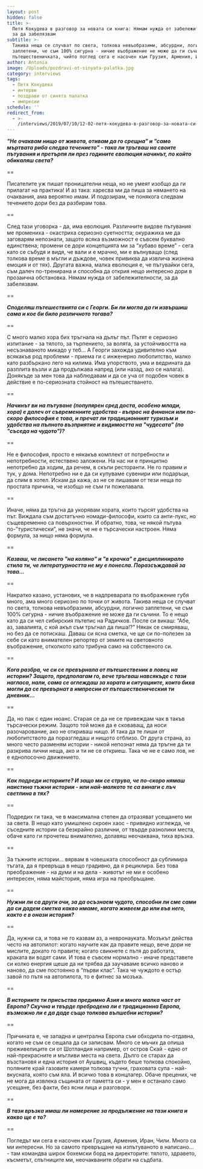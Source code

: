 ```yaml
---
layout: post
hidden: false
title: >-
  Петя Кокудева в разговор за новата си книга: Нямам нужда от забележителности,
  за да забелязвам
subtitle: >-
  Такива неща се случват по света, толкова невъобразими, абсурдни, логично
  заплетени, че съм 100% сигурна - ничие въображение не може да ги съчини, казва
  пътешественичката, чийто поглед сега е насочен към Грузия, Армения, Иран, Чили
author: Antonia
image: /Uploads/pozdravi-ot-sinyata-palatka.jpg
category: interviews
tags:
  - Петя Кокудева
  - интервю
  - поздрави от синята палатка
  - импресии
schedule: ''
redirect_from:
  - >-
    /interviews/2019/07/10/12-02-петя-кокудева-в-разговор-за-новата-си-книга-нямам-нужда-от-забележителности-за-да-забелязвам
---
```

_**"Не очаквам нищо от живота, отивам да го срещна" и "само мъртвата риба следва течението" - така ли тръгваш на своите пътувания и претърпя ли през годините еволюция начинът, по който обикаляш света?**_

\==

Писателите уж пишат проницателни неща, но не умеят изобщо да ги прилагат на практика! И аз така: харесва ми да пиша за нямането на очаквания, ама вероятно имам. И подозирам, че понякога следвам течението дори без да разбирам това. 

\==

След тази уговорка - да, има еволюция. Различните видове пътувания ме промениха - окастриха сериозно суетността; окуражиха ме да заговарям непознати, защото всяка възможност е съвсем буквално единствена; промени се дори концепцията ми за “хубаво време” - сега като се събудя и видя, че вали и е мрачно, ми е вълнуващо (след толкова време в мъгли и дъждове, човек привиква да извлича жизнена емоция и от тях). Другата важна, малка еволюция е, че пътувайки сега, съм далеч по-тренирана и способна да открия нещо интересно дори в прозаична обстановка. Нямам нужда от забележителности, за да забелязвам.     

\==

_**Споделяш пътешествията си с Георги. Би ли могла да ги извършиш сама и кое би било различното тогава?**_

\==

С много малко хора бих тръгнала на дълъг път. Пътят е сериозно изпитание - за тялото, за търпението, за волята, за устойчивостта на несъзнаваното микадо у теб... А Георги захожда удивително към всякакъв род проблеми - приема ги с инженерно любопитство, малко като разбъркано лего на килима. Има упорството, ума и ведрината да разплита възли и да продължава напред (или назад, ако се налага). Донякъде за мен това да наблюдавам и да се уча от подобен човек в действие е по-сериозната стойност на пътешестването. 

\==

_**Начинът ви на пътуване (популярен сред доста, особено млади, хора) е далеч от съвременните удобства - въпрос на финанси или по-скоро философия е това, и пречат ли традиционният туризъм и удобства на пълното възприятие и видимостта на "чудесата" (по "съседа на чудото")?**_

\==

Не е философия, просто е някакъв комплект от потребности и непотребности, естествено заложени. На нас ни е принципно непотребно да ходим, да речем, в скъпи ресторанти. Не го правим и тук, у дома. Непотребно ни е да си купуваме сувенири или подаръци, да спим в хотел. Искам да кажа, аз не се лишавам от тези неща по простата причина, че изобщо не съм ги пожелавала. 

\==

Иначе, няма да тръгна да укорявам хората, които търсят удобства на път. Виждала съм достатъчно номади-философи, които са анти-лукс, но същевременно са повърхностни. И обратно, това, че някой пътува по-”туристически”, не значи, че не е търсачески настроен. Няма формула, за нищо няма формула. 

\==

_**Казваш, че писането "на коляно" и "в крачка" е дисциплинирало стила ти, че литературността не му е понесла. Поразсъждавай за това…**_

\==

Накратко казано, установих, че в надпреварата по въображение губя много, ама много сериозно по точки от живота. Такива неща се случват по света, толкова невъобразими, абсурдни, логично заплетени, че съм 100% сигурна - ничие въображение не може да ги съчини. То е нещо като да си чел сибирския пътепис на Радичков. После си викаш: “Абе, аз, завалията, с кой акъл съм тръгнал да пиша!?” Някак се смиряваш, но без да се потискаш. Даваш си ясна сметка, че ще си по-полезен за себе си като внимателен репортер от земите на световното въображение, отколкото като трибуна само на собственото си. 

\==

_**Кога разбра, че си се превърнала от пътешественик в ловец на истории? Защото, предполагам го, вече тръгваш навсякъде с тази нагласа, нали, сама се оглеждаш за хората и ситуациите, които биха могли да се превърнат в импресии от пътешественическия ти дневник…**_

\==

Да, но пак с един нюанс. Старая се да не се привеждам чак в такъв търсачески режим. Защото той може да е сковаващ, да носи разочарование, ако не откриваш нищо. И така да те лиши от любопитството да поразгледаш и нищото отблизо. От друга страна, аз много често разменям истории - никой непознат няма да тръгне да ти разкрива лични неща, ако и ти не се откриеш. Така че не е само лов, не е еднопосочно движението. 

\==

**_Как подреди историите? И защо ми се струва, че по-скоро нямаш наистина тъжни истории - или най-малкото те са винаги с лъч светлина в тях?_**

\==

Подредих ги така, че в максимална степен да отразяват усещането ми за света. В нещо като умишлено скроен хаос - привидно изглежда, че съседните истории са безкрайно различни, от твърде разнолики места, обаче като ги прочетеш внимателно, долавяш неочаквана, тиха връзка. 

\==

За тъжните истории... вярвам в човешката способност да сублимира тъгата, да я превръща в нещо градивно, да я рециклира. Без това преображение - на думи и на дела - животът не ми е особено интересен, няма майстория, няма игра на преобръщане. 

\==

_**Нужни ли са други очи, за да осъзнаем чудото, способни ли сме сами да си дадем сметка какво имаме, когато живеем до или във него, както е в онази история?**_

\==

Да, нужни са, и това не го казвам аз, а невронауката. Мозъкът действа често на автопилот: когато научите как да правите нещо, вече дори не мислите, докато го правите; когато свикнете с пътя до работата, краката ви водят сами. И това е съвсем нормално - иначе представете си колко енергия щеше да ни трябва да заучаваме всичко наново и наново, да сме постоянно в “първи клас”. Така че чуждото е остър завой по пътя на автопилота, то е фитнес за мозъка. 

\==

_**В историите ти присъства предимно Азия и много малка част от Европа? Скучна и твърде пребродена ли е традиционна Европа, възможно ли е да даде също толкова вълшебни истории?**_

\==

Причината е, че западна и централна Европа съм обходила по-отдавна, когато не съм се сещала да си записвам. Много се мъчих да опиша преживелиците си от Шотландия например, от остров Скай - едно от най-прекрасните и мъгливи места на света. Дълго се старах да възстановя и една история от Аушвиц, където беше толкова спокойно, поляните край газовите камери толкова тучни, граховата супа - най-вкусната, която съм яла. И всичко това в концлагер. Обаче прецених, че не мога да извлека същината от паметта си - у мен е останало само усещане, без факти, без ясни лица и разговори.  

\==

_**В тази връзка имаш ли намерение за продължение на тази книга и какво ще е то?**_

\==

Погледът ми сега е насочен към Грузия, Армения, Иран, Чили. Много са ми интересни. Но за самото превръщане на изпътуваното в написано… - там командва широк бохемски борд на директорите: тялото, здравето, късметът, спътниците ми, неочакваните обрати на съдбата.
